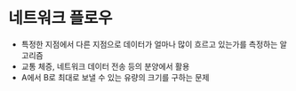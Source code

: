 # 네트워크 플로우

- 특정한 지점에서 다른 지점으로 데이터가 얼마나 많이 흐르고 있는가를 측정하는 알고리즘
- 교통 체증, 네트워크 데이터 전송 등의 분양에서 활용 
- A에서 B로 최대로 보낼 수 있는 유량의 크기를 구하는 문제
